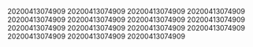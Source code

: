 20200413074909
20200413074909
20200413074909
20200413074909
20200413074909
20200413074909
20200413074909
20200413074909
20200413074909
20200413074909
20200413074909
20200413074909
20200413074909
20200413074909
20200413074909
